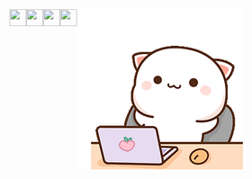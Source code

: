 <!-- gatinho --> <img align="center" src="/gif1.gif">
<!-- linguagens -->
  <!-- java --> 
  <img align="left" src="https://cdn.jsdelivr.net/gh/devicons/devicon/icons/java/java-plain.svg" width="30" height="30" />
  <!-- javascript --> 
  <img align="left" src="https://cdn.jsdelivr.net/gh/devicons/devicon/icons/javascript/javascript-plain.svg" width="30" height="30" />
  <!-- dart --> 
  <img align="left" src="https://cdn.jsdelivr.net/gh/devicons/devicon/icons/dart/dart-plain.svg" width="30" height="30" />
  <!-- php --> 
  <img align="left" src="https://cdn.jsdelivr.net/gh/devicons/devicon/icons/php/php-plain.svg" width="30" height="30" />
<!--
<img src="https://cdn.jsdelivr.net/gh/devicons/devicon/icons/canva/canva-original.svg" width="30" height="30" />
<img align="left" src="https://cdn.jsdelivr.net/gh/devicons/devicon/icons/vscode/vscode-plain.svg" width="30" height="30" /> 
<img align="left" src="https://cdn.jsdelivr.net/gh/devicons/devicon/icons/html5/html5-plain.svg" width="30" height="30" />
<img align="left" src="https://cdn.jsdelivr.net/gh/devicons/devicon/icons/css3/css3-plain.svg" width="30" height="30" />
<img align="left" src="https://cdn.jsdelivr.net/gh/devicons/devicon/icons/mysql/mysql-plain.svg" width="30" height="30" />
<img align="left" src="https://cdn.jsdelivr.net/gh/devicons/devicon/icons/ubuntu/ubuntu-plain.svg" width="30" height="30" />
<img align="left" src="https://cdn.jsdelivr.net/gh/devicons/devicon/icons/nodejs/nodejs-plain.svg" width="30" height="30" />
<img align="left" src="https://cdn.jsdelivr.net/gh/devicons/devicon/icons/laravel/laravel-plain.svg" width="30" height="30" />
<img align="left" src="https://cdn.jsdelivr.net/gh/devicons/devicon/icons/postgresql/postgresql-plain.svg" width="30" height="30" />
<img align="left" src="https://cdn.jsdelivr.net/gh/devicons/devicon/icons/flutter/flutter-plain.svg" width="30" height="30" />
<img align="left" src="https://cdn.jsdelivr.net/gh/devicons/devicon/icons/docker/docker-plain.svg" width="30" height="30" />
<img align="left" src="https://cdn.jsdelivr.net/gh/devicons/devicon/icons/github/github-original.svg" width="30" height="30" />
<img align="left" src="https://cdn.jsdelivr.net/gh/devicons/devicon/icons/git/git-plain.svg" width="30" height="30" />
-->

